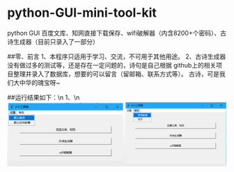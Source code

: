# python-GUI-mini-tool-kit
python GUI 百度文库、知网直接下载保存、wifi破解器（内含8200+个密码）、古诗生成器（目前只录入了一部分）

##零、前言
1、本程序只适用于学习、交流，不可用于其他用途。
2、古诗生成器没有做过多的测试等，还是存在一定问题的，诗句是自己根据 github上的相关项目整理并录入了数据库，想要的可以留言（留邮箱、联系方式等）。
古诗，可是我们大中华的瑰宝呀~

##运行结果如下：\n
1、\n
![](https://github.com/CYBYOB/python-GUI-mini-tool-kit/blob/master/screenshoot/1.png)
